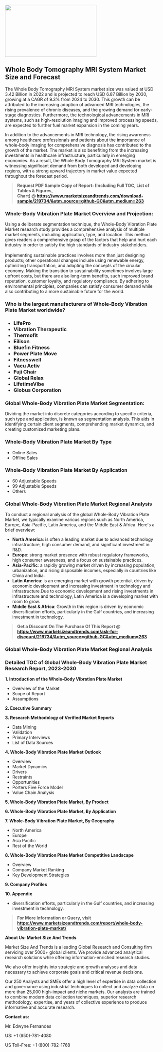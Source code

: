 <p><img class="alignnone size-medium wp-image-20088" src="https://ffe5etoiles.com/wp-content/uploads/2024/12/MST1-300x171.png" alt="" width="300" height="171" /></p><h2>Whole Body Tomography MRI System Market Size and Forecast</h2><p>The Whole Body Tomography MRI System market size was valued at USD 3.42 Billion in 2022 and is projected to reach USD 6.87 Billion by 2030, growing at a CAGR of 9.3% from 2024 to 2030. This growth can be attributed to the increasing adoption of advanced MRI technologies, the rising prevalence of chronic diseases, and the growing demand for early-stage diagnostics. Furthermore, the technological advancements in MRI systems, such as high-resolution imaging and improved processing speeds, are expected to further fuel market expansion in the coming years.</p><p>In addition to the advancements in MRI technology, the rising awareness among healthcare professionals and patients about the importance of whole-body imaging for comprehensive diagnosis has contributed to the growth of the market. The market is also benefiting from the increasing investments in healthcare infrastructure, particularly in emerging economies. As a result, the Whole Body Tomography MRI System market is witnessing significant demand from both developed and developing regions, with a strong upward trajectory in market value expected throughout the forecast period.</p></p><blockquote id="" class=""><strong>Request PDF Sample Copy of Report: (Including Full TOC, List of Tables &amp; Figures, Chart)&nbsp;@&nbsp;<strong><a href="https://www.marketsizeandtrends.com/download-sample/219734/&utm_source=github-GC&utm_medium=263" target="_blank">https://www.marketsizeandtrends.com/download-sample/219734/&utm_source=github-GC&utm_medium=263</a></strong></strong></blockquote><h3 id="" class="">Whole-Body Vibration Plate Market&nbsp;Overview and Projection:</h3><p id="" class="">Using a deliberate segmentation technique, the Whole-Body Vibration Plate Market research study provides a comprehensive analysis of multiple market segments, including application, type, and location. This method gives readers a comprehensive grasp of the factors that help and hurt each industry in order to satisfy the high standards of industry stakeholders. <br /> <br />Implementing sustainable practices involves more than just designing products; other operational changes include using renewable energy, optimizing transportation, and adopting the concepts of the circular economy. Making the transition to sustainability sometimes involves large upfront costs, but there are also long-term benefits, such improved brand reputation, customer loyalty, and regulatory compliance. By adhering to environmental principles, companies can satisfy consumer demand while also contributing to a more sustainable future for the world.</p><h3 id="" class="">Who is the largest manufacturers of&nbsp;Whole-Body Vibration Plate Market worldwide?</h3><h3 class=""><p><ul><li>LifePro </li><li> Vibration Therapeutic </li><li> Thermofit </li><li> Eilison </li><li> Bluefin Fitness </li><li> Power Plate Move </li><li> Fitnesswell </li><li> Vacu Activ </li><li> Fuji Chair </li><li> Global Relax </li><li> LifetimeVibe </li><li> Globus Corporation</li></ul></p></h3><h3 id="" class="">Global&nbsp;Whole-Body Vibration Plate Market Segmentation:</h3><p id="" class="">Dividing the market into discrete categories according to specific criteria, such type and application, is known as segmentation analysis. This aids in identifying certain client segments, comprehending market dynamics, and creating customized marketing plans.</p><h3 id="" class="">Whole-Body Vibration Plate Market&nbsp;By Type</h3><p><p><ul><li>Online Sales</li><li> Offline Sales</p></li></ul></p></p><h3 id="" class="">Whole-Body Vibration Plate Market&nbsp;By Application</h3><p class=""><p><ul><li>60 Adjustable Speeds</li><li> 99 Adjustable Speeds</li><li> Others</li></ul></p></p><h3 id="" class="">Global Whole-Body Vibration Plate Market Regional Analysis</h3><p id="" class="">To conduct a regional analysis of the global Whole-Body Vibration Plate Market, we typically examine various regions such as North America, Europe, Asia-Pacific, Latin America, and the Middle East &amp; Africa. Here's a brief overview:</p><ul><li><strong>North America</strong>: is often a leading market due to advanced technology infrastructure, high consumer demand, and significant investment in R&amp;D.</li><li><strong>Europe</strong>: strong market presence with robust regulatory frameworks, high consumer awareness, and a focus on sustainable practices.</li><li><strong>Asia-Pacific</strong>: a rapidly growing market driven by increasing population, urbanization, and rising disposable incomes, especially in countries like China and India.</li><li><strong>Latin America</strong>: is an emerging market with growth potential, driven by economic development and increasing investment in technology and infrastructure.Due to economic development and rising investments in infrastructure and technology, Latin America is a developing market with room to grow.</li><li><strong>Middle East &amp; Africa</strong>: Growth in this region is driven by economic diversification efforts, particularly in the Gulf countries, and increasing investment in technology.</li></ul><blockquote id="" class=""><strong>Get a Discount On The Purchase Of This Report @ <strong><a href="https://www.marketsizeandtrends.com/ask-for-discount/219734/&utm_source=github-GC&utm_medium=263" target="_blank">https://www.marketsizeandtrends.com/ask-for-discount/219734/&utm_source=github-GC&utm_medium=263</a></strong></strong></blockquote><h3 id="" class="">Global Whole-Body Vibration Plate Market Regional Analysis</h3><h3 id="" class="">Detailed TOC of Global Whole-Body Vibration Plate Market Research Report, 2023-2030</h3><p id="" class=""><strong>1. Introduction of the Whole-Body Vibration Plate Market</strong></p><ul><li>Overview of the Market</li><li>Scope of Report</li><li>Assumptions</li></ul><p id="" class=""><strong>2. Executive Summary</strong></p><p id="" class=""><strong>3. Research Methodology of Verified Market Reports</strong></p><ul><li>Data Mining</li><li>Validation</li><li>Primary Interviews</li><li>List of Data Sources</li></ul><p id="" class=""><strong>4. Whole-Body Vibration Plate Market Outlook</strong></p><ul><li>Overview</li><li>Market Dynamics</li><li>Drivers</li><li>Restraints</li><li>Opportunities</li><li>Porters Five Force Model</li><li>Value Chain Analysis</li></ul><p id="" class=""><strong>5. Whole-Body Vibration Plate Market, By Product</strong></p><p id="" class=""><strong>6. Whole-Body Vibration Plate Market, By Application</strong></p><p id="" class=""><strong>7. Whole-Body Vibration Plate Market, By Geography</strong></p><ul><li>North America</li><li>Europe</li><li>Asia Pacific</li><li>Rest of the World</li></ul><p id="" class=""><strong>8. Whole-Body Vibration Plate Market Competitive Landscape</strong></p><ul><li>Overview</li><li>Company Market Ranking</li><li>Key Development Strategies</li></ul><p id="" class=""><strong>9. Company Profiles</strong></p><p id="" class=""><strong>10. Appendix</strong></p><ul><li>diversification efforts, particularly in the Gulf countries, and increasing investment in technology.</li></ul><blockquote id="" class=""><strong>For More Information or Query, visit <strong><strong><a href="https://www.marketsizeandtrends.com/report/whole-body-vibration-plate-market/" target="_blank">https://www.marketsizeandtrends.com/report/whole-body-vibration-plate-market/</a></strong></strong></strong></blockquote><p id="" class=""><strong>About Us: Market Size And Trends</strong></p><p id="" class="">Market Size And Trends is a leading Global Research and Consulting firm servicing over 5000+ global clients. We provide advanced analytical research solutions while offering information-enriched research studies.</p><p id="" class="">We also offer insights into strategic and growth analyses and data necessary to achieve corporate goals and critical revenue decisions.</p><p id="" class="">Our 250 Analysts and SMEs offer a high level of expertise in data collection and governance using industrial techniques to collect and analyze data on more than 25,000 high-impact and niche markets. Our analysts are trained to combine modern data collection techniques, superior research methodology, expertise, and years of collective experience to produce informative and accurate research.</p><p id="" class=""><strong>Contact us:</strong></p><p id="" class="">Mr. Edwyne Fernandes</p><p id="" class="">US: +1 (650)-781-4080</p><p id="" class="">US Toll-Free: +1 (800)-782-1768</p>
